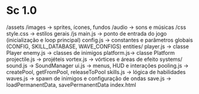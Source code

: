 # Sc 1.0 

/assets
    /images        -> sprites, ícones, fundos
    /audio         -> sons e músicas
/css
    style.css      -> estilos gerais
/js
    main.js        -> ponto de entrada do jogo (inicialização e loop principal)
    config.js      -> constantes e parâmetros globais (CONFIG, SKILL_DATABASE, WAVE_CONFIGS)
    entities/
        player.js  -> classe Player
        enemy.js   -> classes de inimigos
        platform.js-> classe Platform
        projectile.js -> projéteis
        vortex.js  -> vórtices e áreas de efeito
    systems/
        sound.js   -> SoundManager
        ui.js      -> menus, HUD e interações
        pooling.js -> createPool, getFromPool, releaseToPool
        skills.js  -> lógica de habilidades
        waves.js   -> spawn de inimigos e configuração de ondas
        save.js    -> loadPermanentData, savePermanentData
index.html
